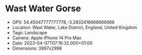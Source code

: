 # Wast Water Gorse

- GPS: 54.45047777777778,-3.2832416666666666
- Location: Wast Water, Lake District, England, United Kingdom
- Tags: Landscape
- Camera: Apple iPhone 14 Pro Max
- Date: 2023-04-07T07:16:32.000+01:00
- Dimensions: 3997x2998
